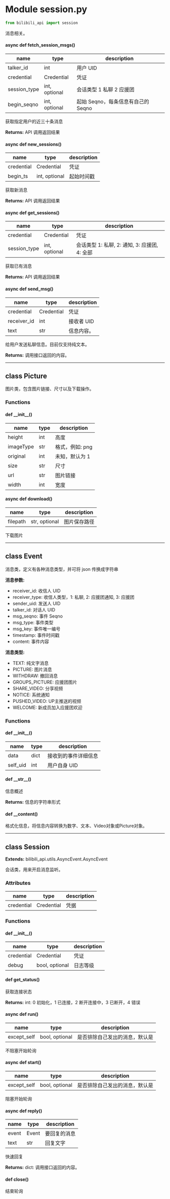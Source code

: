 # Module session.py

```python
from bilibili_api import session
```

消息相关。

#### async def fetch_session_msgs()

| name         | type          | description                      |
| ------------ | ------------- | -------------------------------- |
| talker_id    | int           | 用户 UID                         |
| credential   | Credential    | 凭证                             |
| session_type | int, optional | 会话类型 1 私聊 2 应援团          |
| begin_seqno  | int, optional | 起始 Seqno，每条信息有自己的Seqno |

获取指定用户的近三十条消息

**Returns:** API 调用返回结果

#### async def new_sessions()

| name       | type          | description |
| ---------- | ------------- | ----------- |
| credential | Credential    | 凭证        |
| begin_ts   | int, optional | 起始时间戳  |

获取新消息

**Returns:** API 调用返回结果

#### async def get_sessions()

| name         | type          | description                                 |
| ------------ | ------------- | ------------------------------------------- |
| credential   | Credential    | 凭证                                        |
| session_type | int, optional | 会话类型 1: 私聊, 2: 通知, 3: 应援团, 4: 全部 |

获取已有消息

**Returns:** API 调用返回结果

#### async def send_msg()

| name        | type       | description |
| ----------- | ---------- | ----------- |
| credential  | Credential | 凭证        |
| receiver_id | int        | 接收者 UID  |
| text        | str        | 信息内容。  |

给用户发送私聊信息。目前仅支持纯文本。

**Returns:** 调用接口返回的内容。

---

## class Picture

图片类，包含图片链接、尺寸以及下载操作。

### Functions

#### def \_\_init\_\_()

| name      | type | description     |
| --------- | ---- | --------------- |
| height    | int  | 高度            |
| imageType | str  | 格式，例如: png |
| original  | int  | 未知，默认为 1  |
| size      | str  | 尺寸            |
| url       | str  | 图片链接        |
| width     | int  | 宽度            |  

#### async def download()

| name     | type          | description |
| -------- | ------------- | ----------- |
| filepath | str, optional | 图片保存路径 |

下载图片

---

## class Event

消息类，定义有各种消息类型，并可将 json 传换成字符串

**消息参数:**

+ receiver_id:   收信人 UID
+ receiver_type: 收信人类型，1: 私聊, 2: 应援团通知, 3: 应援团
+ sender_uid:    发送人 UID
+ talker_id:     对话人 UID
+ msg_seqno:     事件 Seqno
+ msg_type:      事件类型
+ msg_key:       事件唯一编号
+ timestamp:     事件时间戳
+ content:       事件内容

**消息类型:**

+ TEXT:           纯文字消息
+ PICTURE:        图片消息
+ WITHDRAW:       撤回消息
+ GROUPS_PICTURE: 应援团图片
+ SHARE_VIDEO:    分享视频
+ NOTICE:         系统通知
+ PUSHED_VIDEO:   UP主推送的视频
+ WELCOME:        新成员加入应援团欢迎

### Functions

#### def \_\_init\_\_()

| name     | type | description         |
| -------- | ---- | ------------------- |
| data     | dict | 接收到的事件详细信息 |
| self_uid | int  | 用户自身 UID        |

#### def \_\_str\_\_()

信息概述

**Returns:** 信息的字符串形式

#### def \_\_content()

格式化信息，将信息内容转换为数字、文本、Video对象或Picture对象。

---

## class Session

**Extends:** bilibili_api.utils.AsyncEvent.AsyncEvent

会话类，用来开启消息监听。

### Attributes

| name | type | description |
| ---- | ---- | ----------- |
| credential | Credential | 凭据 |

### Functions

#### def \_\_init\_\_()

| name       | type           | description |
| ---------- | -------------- | ----------- |
| credential | Credential     | 凭证        |
| debug      | bool, optional | 日志等级    |

#### def get_status()

获取连接状态

**Returns:** int: 0 初始化，1 已连接，2 断开连接中，3 已断开，4 错误

#### async def run()

| name        | type           | description                  |
| ----------- | -------------- | ---------------------------- |
| except_self | bool, optional | 是否排除自己发出的消息，默认是 |

不阻塞开始轮询

#### async def start()

| name        | type           | description                  |
| ----------- | -------------- | ---------------------------- |
| except_self | bool, optional | 是否排除自己发出的消息，默认是 |

阻塞开始轮询

#### async def reply()

| name  | type  | description |
| ----- | ----- | ----------- |
| event | Event | 要回复的消息 |
| text  | str   | 回复文字     |

快速回复

**Returns:** dict: 调用接口返回的内容。

#### def close()

结束轮询

